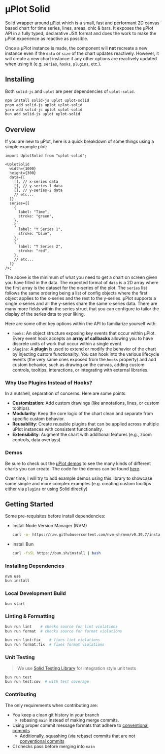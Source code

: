 # μPlot Solid

Solid wrapper around [μPlot](https://github.com/leeoniya/uPlot?tab=readme-ov-file#-%CE%BCplot) which is a small, fast and performant 2D canvas based chart for time series, lines, areas, ohlc & bars. It exposes the μPlot API in a fully typed, declarative JSX format and does the work to make the μPlot experience as reactive as possible.

Once a μPlot instance is made, the component will **not** recreate a new instance even if the `data` or `size` of the chart updates reactively. However, it will create a new chart instance if any other options are reactively updated when using it (e.g. `series`, `hooks`, `plugins`, etc.).

## Installing

Both `solid-js` and `uplot` are peer dependencies of `uplot-solid`.

```bash
npm install solid-js uplot uplot-solid
pnpm add solid-js uplot uplot-solid
yarn add solid-js uplot uplot-solid
bun add solid-js uplot uplot-solid
```

## Overview

If you are new to μPlot, here is a quick breakdown of some things using a simple example plot:

```tsx
import UplotSolid from "uplot-solid";

<UplotSolid
  width={1000}
  height={300}
  data={[
    [], // x-series data
    [], // y-series-1 data
    [], // y-series-2 data
    // etc...
  ]}
  series={[
    {
      label: "Time",
      stroke: "green",
    },
    {
      label: "Y Series 1",
      stroke: "blue",
    },
    {
      label: "Y Series 2",
      stroke: "red",
    },
    // etc...
  ]}
/>;
```

The above is the minimum of what you need to get a chart on screen given you have filled in the data. The expected format of `data` is a 2D array where the first array is the dataset for the x-series of the plot. The `series` list follows the same ordering being a list of config objects where the first object applies to the x-series and the rest to the y-series. μPlot supports a single x-series and all the y-series share the same x-series data. There are many more fields within the series struct that you can configure to tailor the display of the series data to your liking.

Here are some other key options within the API to familiarize yourself with:

- `hooks`: An object structure exposing key events that occur within μPlot. Every event hook accepts an **array of callbacks** allowing you to have discrete units of work that occur within a single event.
- `plugins`: A **plugin** is used to extend or modify the behavior of the chart by injecting custom functionality. You can hook into the various lifecycle events (the very same ones exposed from the `hooks` property) and add custom behavior, such as drawing on the canvas, adding custom controls, tooltips, interactions, or integrating with external libraries.

### Why Use Plugins Instead of Hooks?

In a nutshell, separation of concerns. Here are some points:

- **Customization**: Add custom drawings (like annotations, lines, or custom tooltips).
- **Modularity**: Keep the core logic of the chart clean and separate from specific custom behavior.
- **Reusability**: Create reusable plugins that can be applied across multiple uPlot instances with consistent functionality.
- **Extensibility**: Augment the chart with additional features (e.g., zoom controls, data overlays).

### Demos

Be sure to check out the [μPlot demos](https://leeoniya.github.io/uPlot/demos/index.html) to see the many kinds of different charts you can create. The code for the demos can be found [here](https://github.com/leeoniya/uPlot/tree/master/demos).

Over time, I will try to add example demos using this library to showcase some simple and more complex examples (e.g. creating custom tooltips either via `plugins` or using Solid directly)

## Getting Started

Some pre-requisites before install dependencies:

- Install Node Version Manager (NVM)
  ```bash
  curl -o- https://raw.githubusercontent.com/nvm-sh/nvm/v0.39.7/install.sh | bash
  ```
- Install Bun
  ```bash
  curl -fsSL https://bun.sh/install | bash
  ```

### Installing Dependencies

```bash
nvm use
bun install
```

### Local Development Build

```bash
bun start
```

### Linting & Formatting

```bash
bun run lint    # checks source for lint violations
bun run format  # checks source for format violations

bun run lint:fix    # fixes lint violations
bun run format:fix  # fixes format violations
```

### Unit Testing

> We use [Solid Testing Library](https://github.com/solidjs/solid-testing-library) for integration style unit tests

```bash
bun run test
bun run test:cov  # with test coverage
```

### Contributing

The only requirements when contributing are:

- You keep a clean git history in your branch
  - rebasing `main` instead of making merge commits.
- Using proper commit message formats that adhere to [conventional commits](https://www.conventionalcommits.org/en/v1.0.0/)
  - Additionally, squashing (via rebase) commits that are not [conventional commits](https://www.conventionalcommits.org/en/v1.0.0/)
- CI checks pass before merging into `main`
